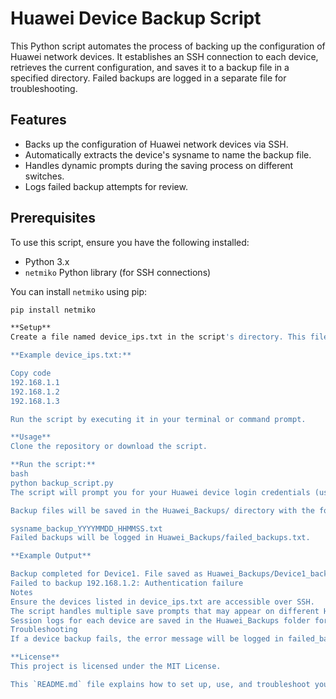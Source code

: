 # Huawei Device Backup Script

This Python script automates the process of backing up the configuration of Huawei network devices. It establishes an SSH connection to each device, retrieves the current configuration, and saves it to a backup file in a specified directory. Failed backups are logged in a separate file for troubleshooting.

## Features

- Backs up the configuration of Huawei network devices via SSH.
- Automatically extracts the device's sysname to name the backup file.
- Handles dynamic prompts during the saving process on different switches.
- Logs failed backup attempts for review.

## Prerequisites

To use this script, ensure you have the following installed:

- Python 3.x
- `netmiko` Python library (for SSH connections)

You can install `netmiko` using pip:

```bash
pip install netmiko

**Setup**
Create a file named device_ips.txt in the script's directory. This file should contain a list of IP addresses (one per line) of the Huawei devices you want to back up.

**Example device_ips.txt:**

Copy code
192.168.1.1
192.168.1.2
192.168.1.3

Run the script by executing it in your terminal or command prompt.

**Usage**
Clone the repository or download the script.

**Run the script:**
bash
python backup_script.py
The script will prompt you for your Huawei device login credentials (username and password). Once entered, the script will attempt to back up each device listed in the device_ips.txt file.

Backup files will be saved in the Huawei_Backups/ directory with the format:

sysname_backup_YYYYMMDD_HHMMSS.txt
Failed backups will be logged in Huawei_Backups/failed_backups.txt.

**Example Output**

Backup completed for Device1. File saved as Huawei_Backups/Device1_backup_20231015_134500.txt
Failed to backup 192.168.1.2: Authentication failure
Notes
Ensure the devices listed in device_ips.txt are accessible over SSH.
The script handles multiple save prompts that may appear on different Huawei devices.
Session logs for each device are saved in the Huawei_Backups folder for debugging purposes.
Troubleshooting
If a device backup fails, the error message will be logged in failed_backups.txt. Check this log for details and investigate connectivity or authentication issues with the device.

**License**
This project is licensed under the MIT License.

This `README.md` file explains how to set up, use, and troubleshoot your backup script. You can modi
